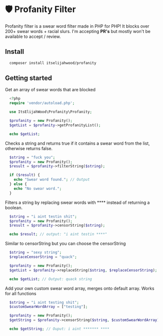 # 🛡️ Profanity Filter

Profanity filter is a swear word filter made in PHP for PHP! It blocks over 200+ swear words + racial slurs.
I'm accepting **PR's** but mostly won't be available to accept / review.

## Install

```bash
  composer install itselijahwood/profanity 
```

## Getting started

Get an array of swear words that are blocked
```php
  <?php
  require 'vendor/autoload.php';

  use ItsElijahWood\Profanity\Profanity;

  $profanity = new Profanity();
  $getList = $profanity->getProfanityList();

  echo $getList;
```

Checks a string and returns true if it contains a swear word from the list, otherwise returns false.
```php
  $string = "fuck you";
  $profanity = new Profanity();
  $result = $profanity->filterString($string);

  if ($result) {
    echo "Swear word found."; // Output
  } else {
    echo "No swear word.";
  }
```

Filters a string by replacing swear words with **** instead of returning a boolean.
```php
  $string = "i aint testin shit";
  $profanity = new Profanity();
  $result = $profanity->censorString($string);

  echo $result; // output: "i aint testin ****"
```

Similar to censorString but you can choose the censorString
```php
  $string = "sexy string";
  $replaceCensorString = "quack";

  $profanity = new Profanity();
  $getList = $profanity->replaceString($string, $replaceCensorString);

  echo $getList; // Output: quack string
```

Add your own custom swear word array, merges onto default array. Works for all functions
```php
  $string = "i aint testing shit";
  $customSwearWordArray = ["testing"];

  $profanity = new Profanity();
  $getString = $profanity->censorString($string, $customSwearWordArray);

  echo $getString; // Ouput: i aint ******* ****
```
